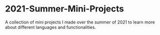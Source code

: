 # 2021-Summer-Mini-Projects

A collection of mini projects I made over the summer of 2021 to learn more about different languages and functionalities.
